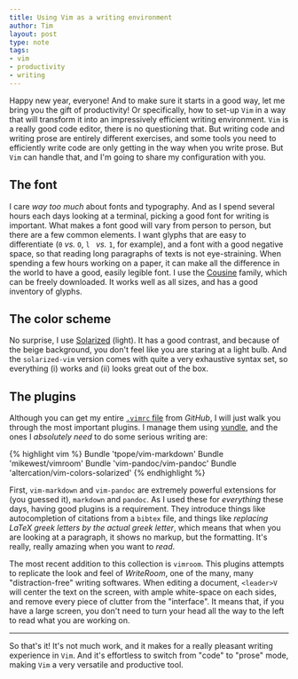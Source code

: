 ```yaml
---
title: Using Vim as a writing environment
author: Tim
layout: post
type: note
tags:
- vim
- productivity
- writing
---
```


Happy new year, everyone! And to make sure it starts in a good way, let me
bring you the gift of productivity! Or specifically, how to set-up `Vim`
in a way that will transform it into an impressively efficient writing
environment. `Vim` is a really good code editor, there is no questioning
that. But writing code and writing prose are entirely different exercises,
and some tools you need to efficiently write code are only getting in the
way when you write prose. But `Vim` can handle that, and I'm going to share
my configuration with you.

## The font

I care *way too much* about fonts and typography. And as I spend several
hours each days looking at a terminal, picking a good font for writing is
important. What makes a font good will vary from person to person, but there
are a few common elements. I want glyphs that are easy to differentiate (`0`
*vs.* `O`, `l ` *vs.* `1`, for example), and a font with a good negative
space, so that reading long paragraphs of texts is not eye-straining. When
spending a few hours working on a paper, it can make all the difference in
the world to have a good, easily legible font. I use the [Cousine] family,
which can be freely downloaded. It works well as all sizes, and has a good
inventory of glyphs.

## The color scheme

No surprise, I use [Solarized] (light). It has a good contrast, and because
of the beige background, you don't feel like you are staring at a light
bulb. And the `solarized-vim` version comes with quite a very exhaustive
syntax set, so everything (i) works and (ii) looks great out of the box.

## The plugins

Although you can get my entire [`.vimrc` file][vimrc] from *GitHub*, I
will just walk you through the most important plugins. I manage them using
[vundle], and the ones I *absolutely need* to do some serious writing are:

{% highlight vim %}
Bundle 'tpope/vim-markdown'
Bundle 'mikewest/vimroom'
Bundle 'vim-pandoc/vim-pandoc'
Bundle 'altercation/vim-colors-solarized'
{% endhighlight %}

First, `vim-markdown` and `vim-pandoc` are extremely powerful extensions for
(you guessed it), `markdown` and `pandoc`. As I used these for *everything*
these days, having good plugins is a requirement. They introduce things like
autocompletion of citations from a `bibtex` file, and things like *replacing
LaTeX greek letters by the actual greek letter*, which means that when you
are looking at a paragraph, it shows no markup, but the formatting. It's
really, really amazing when you want to *read*.

The most recent addition to this collection is `vimroom`. This plugins
attempts to replicate the look and feel of *WriteRoom*, one of the many, many
"distraction-free" writing softwares. When editing a document, `<leader>V`
will center the text on the screen, with ample white-space on each sides,
and remove every piece of clutter from the "interface". It means that, if
you have a large screen, you don't need to turn your head all the way to
the left to read what you are working on.

---

So that's it! It's not much work, and it makes for a really pleasant writing
experience in `Vim`. And it's effortless to switch from "code" to "prose"
mode, making `Vim` a very versatile and productive tool.

[Cousine]: http://www.google.com/fonts/specimen/Cousine
[Solarized]: http://ethanschoonover.com/solarized 
[vimrc]: https://github.com/tpoisot/dotfiles/blob/master/vimrc
[vundle]: https://github.com/gmarik/vundle
